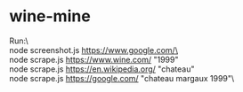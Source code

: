 # wine-mine

Run:\ 
\
node screenshot.js https://www.google.com/\
\
node scrape.js https://www.wine.com/ "1999"\
node scrape.js https://en.wikipedia.org/ "chateau"\
node scrape.js https://google.com/ "chateau margaux 1999"\
